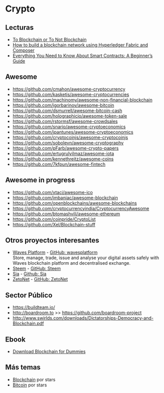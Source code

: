 # Crypto

## Lecturas

- [To Blockchain or To Not Blockchain](https://medium.com/zkcapital/to-blockchain-or-to-not-blockchain-40e6a3a60f46)
- [How to build a blockchain network using Hyperledger Fabric and Composer](https://medium.freecodecamp.org/how-to-build-a-blockchain-network-using-hyperledger-fabric-and-composer-e06644ff801d)
- [Everything You Need to Know About Smart Contracts: A Beginner’s Guide](https://hackernoon.com/everything-you-need-to-know-about-smart-contracts-a-beginners-guide-c13cc138378a)

## Awesome

- https://github.com/cmahon/awesome-cryptocurrency
- https://github.com/kasketis/awesome-cryptocurrencies
- https://github.com/machinomy/awesome-non-financial-blockchain
- https://github.com/igorbarinov/awesome-bitcoin
- https://github.com/dsmurrell/awesome-bitcoin-cash
- https://github.com/holographicio/awesome-token-sale
- https://github.com/rstormsf/awesome-crowdsales
- https://github.com/snario/awesome-cryptoeconomics
- https://github.com/jpantunes/awesome-cryptoeconomics
- https://github.com/cryptocoinjs/awesome-cryptocoinjs
- https://github.com/sobolevn/awesome-cryptography
- https://github.com/pFarb/awesome-crypto-papers
- https://github.com/ertugrulyilmaz/awesome-iota
- https://github.com/kennethreitz/awesome-coins
- https://github.com/7kfpun/awesome-fintech

## Awesome in progress

- https://github.com/xtaci/awesome-ico
- https://github.com/imbaniac/awesome-blockchain
- https://github.com/openblockchains/awesome-blockchains
- https://github.com/cryptocurrencyindia/CryptocurrencyAwesome
- https://github.com/btomashvili/awesome-ethereum
- https://github.com/coinpride/CryptoList
- https://github.com/Xel/Blockchain-stuff

## Otros proyectos interesantes

- [Waves Platform](https://wavesplatform.com/) - [GitHub: wavesplatform](https://github.com/wavesplatform)  
  Store, manage, trade, issue and analyse your digital assets safely with Waves blockchain platform and decentralised exchange.
- [Steem](https://steem.io) - [GitHub: Steem](https://github.com/steemit/steem)
- [Sia](https://sia.tech/) - [Github: Sia](https://github.com/NebulousLabs/Sia)
- [ZetoNet](https://zeronet.io/) - [GitHub: ZetoNet](https://github.com/HelloZeroNet/ZeroNet)

## Sector Público

- https://buildteam.io/
- http://boardroom.to >> https://github.com/boardroom-project
- http://www.swirlds.com/downloads/Dictatorships-Democracy-and-Blockchain.pdf

## Ebook

- [Download Blockchain for Dummies](https://www.ibm.com/blockchain/what-is-blockchain.html)

## Más temas

- [Blockchain](https://github.com/topics/blockchain?o=desc&s=stars) por stars
- [Bitcoin](https://github.com/topics/bitcoin?o=desc&s=stars) por stars
